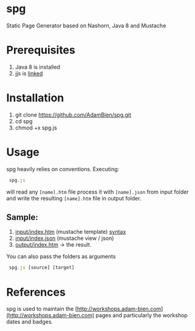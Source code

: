 spg
===

Static Page Generator based on Nashorn, Java 8 and Mustache

# Prerequisites
1. Java 8 is installed
2. jjs is [linked](http://download.java.net/jdk8/docs/technotes/guides/scripting/nashorn/shell.html)

# Installation

1. git clone https://github.com/AdamBien/spg.git
2. cd spg
3. chmod +x spg.js

# Usage

spg heavily relies on conventions. Executing:
```javascript
 spg.js
 ```
 will read any `[name].htm` file process it with `[name].json` from input folder and write the resulting `[name].htm` file in output folder.

 ## Sample:

 1. [input/index.htm](https://github.com/AdamBien/spg/blob/master/input/input.htm) (mustache template) [syntax](http://mustache.github.io/mustache.5.html)
 2. [input/index.json](https://github.com/AdamBien/spg/blob/master/input/input.json) (mustache view / json)
 3. [output/index.htm](https://github.com/AdamBien/spg/blob/master/output/input.htm) -> the result.

You can also pass the folders as arguments

```javascript
 spg.js [source] [target]
 ```


 # References

 spg is used to maintain the [http://workshops.adam-bien.com](http://workshops.adam-bien.com) pages and particularly the
 workshop dates and badges.


